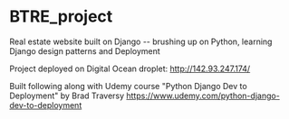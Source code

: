 # BTRE_project
Real estate website built on Django -- brushing up on Python, learning Django design patterns and Deployment

Project deployed on Digital Ocean droplet: http://142.93.247.174/

Built following along with Udemy course "Python Django Dev to Deployment" by Brad Traversy
https://www.udemy.com/python-django-dev-to-deployment
